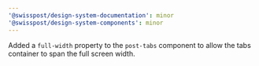 ```yaml
---
'@swisspost/design-system-documentation': minor
'@swisspost/design-system-components': minor
---
```


Added a `full-width` property to the `post-tabs` component to allow the tabs container to span the full screen width.
